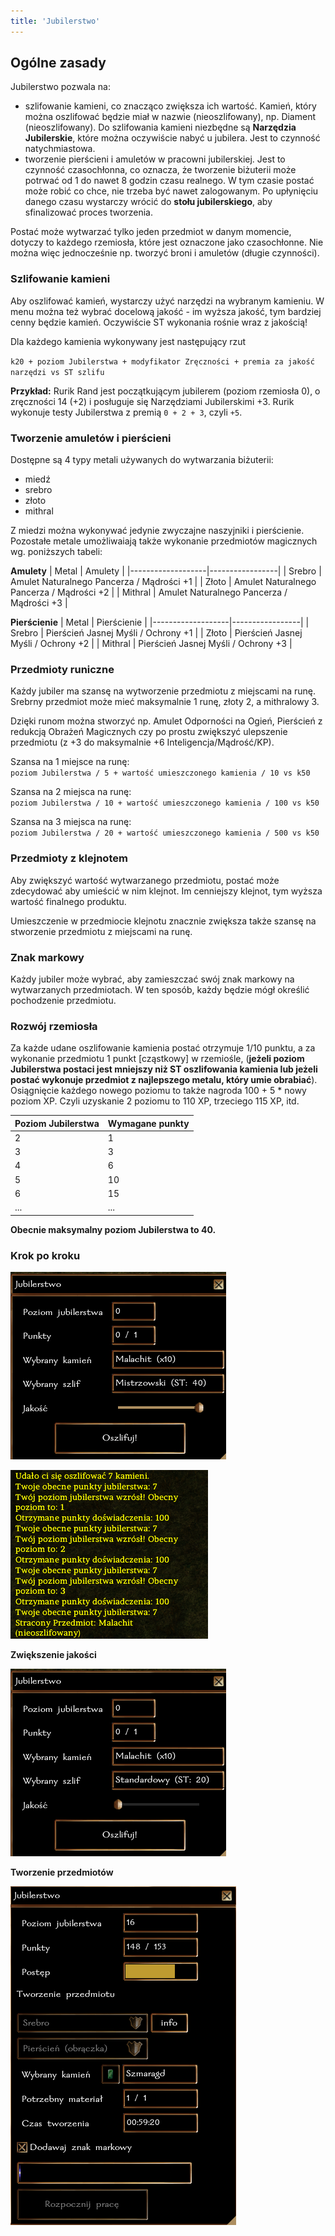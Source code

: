 ```yaml
---
title: 'Jubilerstwo'
---
```



## Ogólne zasady

Jubilerstwo pozwala na:
- szlifowanie kamieni, co znacząco zwiększa ich wartość. Kamień, który można oszlifować będzie miał w nazwie (nieoszlifowany), np. Diament (nieoszlifowany). Do szlifowania kamieni niezbędne są **Narzędzia Jubilerskie**, które można oczywiście nabyć u jubilera. Jest to czynność natychmiastowa. 
- tworzenie pierścieni i amuletów w pracowni jubilerskiej. Jest to czynność czasochłonna, co oznacza, że tworzenie biżuterii może potrwać od 1 do nawet 8 godzin czasu realnego. W tym czasie postać może robić co chce, nie trzeba być nawet zalogowanym. Po upłynięciu danego czasu wystarczy wrócić do **stołu jubilerskiego**, aby sfinalizować proces tworzenia.

Postać może wytwarzać tylko jeden przedmiot w danym momencie, dotyczy to każdego rzemiosła, które jest oznaczone jako czasochłonne. Nie można więc jednocześnie np. tworzyć broni i amuletów (długie czynności).


### Szlifowanie kamieni

Aby oszlifować kamień, wystarczy użyć narzędzi na wybranym kamieniu. W menu można też wybrać docelową jakość - im wyższa jakość, tym bardziej cenny będzie kamień. Oczywiście ST wykonania rośnie wraz z jakością!

Dla każdego kamienia wykonywany jest następujący rzut

``k20 + poziom Jubilerstwa + modyfikator Zręczności + premia za jakość narzędzi vs ST szlifu``

**Przykład:** Rurik Rand jest początkującym jubilerem (poziom rzemiosła 0), o zręczności 14 (+2) i posługuje się Narzędziami Jubilerskimi +3. Rurik wykonuje testy Jubilerstwa z premią ``0 + 2 + 3``, czyli ``+5``.

### Tworzenie amuletów i pierścieni

Dostępne są 4 typy metali używanych do wytwarzania biżuterii:
- miedź
- srebro
- złoto
- mithral

Z miedzi można wykonywać jedynie zwyczajne naszyjniki i pierścienie. Pozostałe metale umożliwaiają także wykonanie przedmiotów magicznych wg. poniższych tabeli:

**Amulety**
| Metal | Amulety |
|-------------------|-----------------|
| Srebro            | Amulet Naturalnego Pancerza / Mądrości +1 |
| Złoto            | Amulet Naturalnego Pancerza / Mądrości +2 |
| Mithral            | Amulet Naturalnego Pancerza / Mądrości +3 |

**Pierścienie**
| Metal | Pierścienie |
|-------------------|-----------------|
| Srebro            | Pierścień Jasnej Myśli / Ochrony +1 |
| Złoto            | Pierścień Jasnej Myśli / Ochrony +2 |
| Mithral            | Pierścień Jasnej Myśli / Ochrony +3 |

### Przedmioty runiczne

Każdy jubiler ma szansę na wytworzenie przedmiotu z miejscami na runę. Srebrny przedmiot może mieć maksymalnie 1 runę, złoty 2, a mithralowy 3. 

Dzięki runom można stworzyć np. Amulet Odporności na Ogień, Pierścień z redukcją Obrażeń Magicznych czy po prostu zwiększyć ulepszenie przedmiotu (z +3 do maksymalnie +6 Inteligencja/Mądrość/KP). 

Szansa na 1 miejsce na runę:\
``poziom Jubilerstwa / 5 + wartość umieszczonego kamienia / 10 vs k50``

Szansa na 2 miejsca na runę:\
``poziom Jubilerstwa / 10 + wartość umieszczonego kamienia / 100 vs k50``

Szansa na 3 miejsca na runę:\
``poziom Jubilerstwa / 20 + wartość umieszczonego kamienia / 500 vs k50``

### Przedmioty z klejnotem

Aby zwiększyć wartość wytwarzanego przedmiotu, postać może zdecydować aby umieścić w nim klejnot. Im cenniejszy klejnot, tym wyższa wartość finalnego produktu. 

Umieszczenie w przedmiocie klejnotu znacznie zwiększa także szansę na stworzenie przedmiotu z miejscami na runę. 

### Znak markowy

Każdy jubiler może wybrać, aby zamieszczać swój znak markowy na wytwarzanych przedmiotach. W ten sposób, każdy będzie mógł określić pochodzenie przedmiotu.

### Rozwój rzemiosła

Za każde udane oszlifowanie kamienia postać otrzymuje 1/10 punktu, a za wykonanie przedmiotu 1 punkt [cząstkowy] w rzemiośle, (**jeżeli poziom Jubilerstwa postaci jest mniejszy niż ST oszlifowania kamienia lub jeżeli postać wykonuje przedmiot z najlepszego metalu, który umie obrabiać**). Osiągnięcie każdego nowego poziomu to także nagroda 100 + 5 * nowy poziom XP. Czyli uzyskanie 2 poziomu to 110 XP, trzeciego 115 XP, itd.

| Poziom Jubilerstwa | Wymagane punkty |
|-------------------|-----------------|
| 2                 | 1               |
| 3                 | 3               |
| 4                 | 6               |
| 5                 | 10              |
| 6                 | 15              |
| ...               | ...             |

**Obecnie maksymalny poziom Jubilerstwa to 40.**

### Krok po kroku

![dialog jubilerstwo](../../static/img/wiki/wiki-rzemioslo/jubiler-1.png)

![log jubilerstwo](../../static/img/wiki/wiki-rzemioslo/jubiler-2.png)

**Zwiększenie jakości**

![dialog jubilerstwo](../../static/img/wiki/wiki-rzemioslo/jubiler-3.png)

**Tworzenie przedmiotów**

![dialog jubilerstwo](../../static/img/wiki/wiki-rzemioslo/jubiler-4.png)
